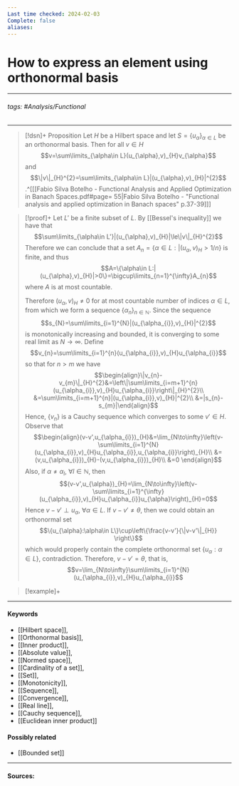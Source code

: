 ```yaml
---
Last time checked: 2024-02-03
Complete: false
aliases:
---
```

# How to express an element using orthonormal basis
***
###### tags: #Analysis/Functional 
***
>[!dsn]+ Proposition
>Let $H$ be a Hilbert space and let $S=\{u_{\alpha}\}_{\alpha\in L}$ be an orthonormal basis. Then for all $v\in H$
>$$v=\sum\limits_{\alpha\in L}(u_{\alpha},v)_{H}v_{\alpha}$$
>and
>$$\|v\|_{H}^{2}=\sum\limits_{\alpha\in L}|(u_{\alpha},v)_{H}|^{2}$$
>.^[[[Fabio Silva Botelho - Functional Analysis and Applied Optimization in Banach Spaces.pdf#page= 55|Fabio Silva Botelho - "Functional analysis and applied optimization in Banach spaces" p.37-39]]]

>[!proof]+
>Let $L'$ be a finite subset of $L$. By [[Bessel's inequality]] we have that
>$$\sum\limits_{\alpha\in L'}|(u_{\alpha},v)_{H}|\le\|v\|_{H}^{2}$$
>Therefore we can conclude that a set $A_{n}=\{\alpha\in L:|(u_{\alpha},v)_{H}>1/n\}$ is finite, and thus
>$$A=\{\alpha\in L:|(u_{\alpha},v)_{H}|>0\}=\bigcup\limits_{n=1}^{\infty}A_{n}$$
>where $A$ is at most countable.
>
>Therefore $(u_{\alpha},v)_{H}\ne0$ for at most countable number of indices $\alpha\in L$, from which we form a sequence $\{\alpha_{n}\}_{n\in\mathbb{N}}$. Since the sequence
>$$s_{N}=\sum\limits_{i=1}^{N}|(u_{\alpha_{i}},v)_{H}|^{2}$$
>is monotonically increasing and bounded, it is converging to some real limit as $N\to\infty$. Define
>$$v_{n}=\sum\limits_{i=1}^{n}(u_{\alpha_{i}},v)_{H}u_{\alpha_{i}}$$
>so that for $n>m$ we have
>$$\begin{align}\|v_{n}-v_{m}\|_{H}^{2}&=\left\|\sum\limits_{i=m+1}^{n}(u_{\alpha_{i}},v)_{H}u_{\alpha_{i}}\right\|_{H}^{2}\\ &=\sum\limits_{i=m+1}^{n}|(u_{\alpha_{i}},v)_{H}|^{2}\\ &=|s_{n}-s_{m}|\end{align}$$
>Hence, $\{v_{n}\}$ is a Cauchy sequence which converges to some $v'\in H$.
>Observe that
>$$\begin{align}(v-v',u_{\alpha_{i}})_{H}&=\lim_{N\to\infty}\left(v-\sum\limits_{i=1}^{N}(u_{\alpha_{i}},v)_{H}u_{\alpha_{i}},u_{\alpha_{i}}\right)_{H}\\ &=(v,u_{\alpha_{i}})_{H}-(v,u_{\alpha_{i}})_{H}\\ &=0 \end{align}$$
>Also, if $\alpha\ne\alpha_{l}$, $\forall l\in\mathbb{N}$, then
>$$(v-v',u_{\alpha})_{H}=\lim_{N\to\infty}\left(v-\sum\limits_{i=1}^{\infty}(u_{\alpha_{i}},v)_{H}u_{\alpha_{i}}u_{\alpha}\right)_{H}=0$$
>Hence $v-v'\perp u_{\alpha}$, $\forall\alpha\in L$.
>If $v-v'\ne\theta$, then we could obtain an orthonormal set
>$$\{u_{\alpha}:\alpha\in L\}\cup\left\{\frac{v-v'}{\|v-v'\|_{H}} \right\}$$
>which would properly contain the complete orthonormal set $\{u_{\alpha}:\alpha\in L\}$, contradiction.
>Therefore, $v-v'=\theta$, that is,
>$$v=\lim_{N\to\infty}\sum\limits_{i=1}^{N}(u_{\alpha_{i}},v)_{H}u_{\alpha_{i}}$$

>[!example]+ 
>
***
#### Keywords
- [[Hilbert space]],
- [[Orthonormal basis]],
- [[Inner product]],
- [[Absolute value]],
- [[Normed space]],
- [[Cardinality of a set]],
- [[Set]],
- [[Monotonicity]],
- [[Sequence]],
- [[Convergence]],
- [[Real line]],
- [[Cauchy sequence]],
- [[Euclidean inner product]]
#### Possibly related
- [[Bounded set]]
***
#### Sources: